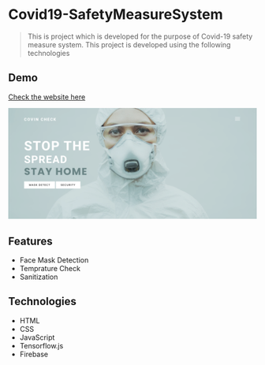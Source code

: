 # Covid19-SafetyMeasureSystem

> This is project which is developed for the purpose of Covid-19 safety measure system. This project is developed using the following technologies

## Demo
[Check the website here](https://covidcheck.netlify.app/)

<img src="./CovinCheck-demo.png" alt="CovinCheck Demo Image" title="CovinCheck Demo Image" width="800"/>

## Features

- Face Mask Detection 
- Temprature Check 
- Sanitization 

## Technologies

- HTML
- CSS
- JavaScript
- Tensorflow.js
- Firebase
